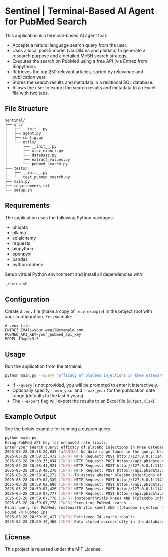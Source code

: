 # Sentinel | Terminal-Based AI Agent for PubMed Search

This application is a terminal-based AI agent that:

- Accepts a natural language search query from the user.
- Uses a local phi3.5 model (via Ollama and phidata) to generate a research purpose and a detailed MeSH search strategy.
- Executes the search on PubMed using a free API (via Entrez from Biopython).
- Retrieves the top 250 relevant articles, sorted by relevance and publication year.
- Stores the search results and metadata in a relational SQL database.
- Allows the user to export the search results and metadata to an Excel file with two tabs.

## File Structure

```plaintext
sentinel/
├── src/
│   ├── __init__.py
│   ├── agent.py
│   ├── config.py
│   └── utils/
│       ├── __init__.py
│       ├── xlsx_export.py
│       ├── database.py
│       ├── extract_values.py
│       └── pubmed_search.py
├── tests/
│   ├── __init__.py
│   └── test_pubmed_search.py
├── main.py
├── requirements.txt
└── setup.sh
```

## Requirements

The application uses the following Python packages:

- phidata
- ollama
- sqlalchemy
- requests
- biopython
- openpyxl
- pandas
- python-dotenv

Setup virtual Python environment and install all dependencies with:

```bash
./setup.sh
```

## Configuration

Create a `.env` file (make a copy of `.env.example`) in the project root with your configuration. For example:

```dotenv
# .env file
ENTREZ_EMAIL=your.email@example.com
PUBMED_API_KEY=your_pubmed_api_key
MODEL_ID=phi3.5
```

## Usage

Run the application from the terminal:

```bash
python main.py --query "efficacy of placebo injections in knee osteoarthritis patients between 2000 and 2025" --export
```

- If `--query` is not provided, you will be prompted to enter it interactively.
- Optionally specify `--min_year` and `--max_year` for the publication date range (defaults to the last 5 years).
- The `--export` flag will export the results to an Excel file (`output.xlsx`).

## Example Output

See the below example for running a custom query:

```bash
python main.py
Using PubMed API key for enhanced rate limits.
Enter your search query: efficacy of placebo injections in knee osteoarthritis patients
2025-03-28 20:58:24,835 [WARNING] No date range found in the query. Using default values: 2020 to 2025
2025-03-28 20:58:33,472 [INFO] HTTP Request: POST http://127.0.0.1:11434/api/chat "HTTP/1.1 200 OK"
2025-03-28 20:58:33,834 [INFO] HTTP Request: POST https://api.phidata.com/v1/telemetry/agent/run/create "HTTP/1.1 200 OK"
2025-03-28 20:58:41,921 [INFO] HTTP Request: POST http://127.0.0.1:11434/api/chat "HTTP/1.1 200 OK"
2025-03-28 20:58:42,270 [INFO] HTTP Request: POST https://api.phidata.com/v1/telemetry/agent/run/create "HTTP/1.1 200 OK"
2025-03-28 20:58:42,272 [INFO] To assess whether placebo injections offer measurable improvements beyond psychological effects on physical health outcomes such as pain management and functional mobility among adults suffering from knee osteoarthritis, this study will evaluate their efficacy.
2025-03-28 20:59:02,339 [INFO] HTTP Request: POST http://127.0.0.1:11434/api/chat "HTTP/1.1 200 OK"
2025-03-28 20:59:02,680 [INFO] HTTP Request: POST https://api.phidata.com/v1/telemetry/agent/run/create "HTTP/1.1 200 OK"
2025-03-28 20:59:07,426 [INFO] HTTP Request: POST http://127.0.0.1:11434/api/chat "HTTP/1.1 200 OK"
2025-03-28 20:59:07,777 [INFO] HTTP Request: POST https://api.phidata.com/v1/telemetry/agent/run/create "HTTP/1.1 200 OK"
2025-03-28 20:59:07,778 [INFO] (osteoarthritis knee) AND ((placebo injection treatment) AND (pain relief OR analgesia OR symptom improvement)) AND (functionality OR mobility)
2025-03-28 20:59:07,778 [INFO] Executing PubMed search...
Final query for PubMed: (osteoarthritis knee) AND ((placebo injection treatment) AND (pain relief OR analgesia OR symptom improvement)) AND (functionality OR mobility) AND "2020/01/01"[dp] : "2025/12/31"[dp]
Found 74 PubMed IDs
2025-03-28 20:59:19,417 [INFO] Retrieved 74 search results
2025-03-28 20:59:19,460 [INFO] Data stored successfully in the database.
```

## License

This project is released under the MIT License.
